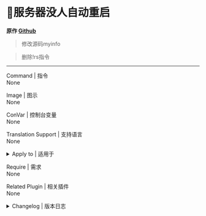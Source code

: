 # 📌服务器没人自动重启

**原作 [Github](https://github.com/umlka/l4d2/tree/main/restart)**

> 修改源码myinfo

> 删除!rs指令
---
Command | 指令</summary>
<br>None

Image | 图示
<br>None

ConVar | 控制台变量
<br>None

Translation Support | 支持语言
<br>None

<details><summary>Apply to | 适用于</summary>

```php
L4D2
```
</details>

Require | 需求
<br>None

Related Plugin | 相关插件
<br>None

<details><summary>Changelog | 版本日志</summary>

- 2023.07.28
	- [手动重启不再检测服务器是否为空](https://github.com/umlka/l4d2/commit/518ce706724461213c2f22ece62ef93e97d598e4)
</details>